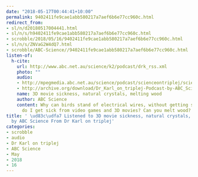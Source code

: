 ```yaml
---
date: "2018-05-17T00:44:41+10:00"
permalink: 9402411fe9cae1abb580217a7aef6b6e77cc960c.html
redirect_from:
- sl/n/d20180517004441.html
- sl/n/s/h9402411fe9cae1abb580217a7aef6b6e77cc960c.html
- scrobble/2018/05/16/9402411fe9cae1abb580217a7aef6b6e77cc960c.html
- sl/n/s/ZNVaG2W4dQ7.html
- scrobble/ABC-Science//9402411fe9cae1abb580217a7aef6b6e77cc960c.html
listen-of:
  h-cite:
    url: http://www.abc.net.au/science/k2/podcast/drk_rss.xml
    photo: ""
    audio:
    - http://mpegmedia.abc.net.au/science/podcast/scienceontriplej/scienceontriplej20170601.mp3
    - http://archive.org/download/Dr_Karl_on_triplej-Podcast-by-ABC_Science/3D_movie_sickness_natural_crystals_melting_wood.mp3
    name: 3D movie sickness, natural crystals, melting wood
    author: ABC Science
    content: Why can birds stand of electrical wires, without getting shocked? Why
      do I get sick from video games and 3D movies? Can you melt wood?
title: ' \ud83c\udfa7 Listened to 3D movie sickness, natural crystals, melting wood
  by ABC Science From Dr Karl on triplej'
categories:
- scrobble
- audio
- Dr Karl on triplej
- ABC Science
- May
- 2018
- 16
---
```

